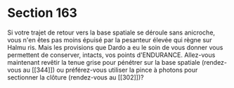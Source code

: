 # Section 163

Si votre trajet de retour vers la base spatiale se déroule sans anicroche, vous n'en êtes pas moins épuisé par la pesanteur élevée qui règne sur Halmu ris. Mais les provisions que Dardo a eu le soin de vous donner vous permettent de conserver, intacts, vos points d'ENDURANCE. Allez-vous maintenant revêtir la tenue grise pour pénétrer sur la base spatiale (rendez-vous au [[344]]) ou préférez-vous utiliser la pince à photons pour sectionner la clôture (rendez-vous au [[302]])?